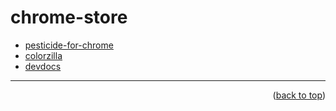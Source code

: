 <a name="topage"></a>

# chrome-store

* [pesticide-for-chrome](https://chrome.google.com/webstore/detail/pesticide-for-chrome/bakpbgckdnepkmkeaiomhmfcnejndkbi)
* [colorzilla](https://chrome.google.com/webstore/detail/colorzilla/bhlhnicpbhignbdhedgjhgdocnmhomnp)
* [devdocs](https://chrome.google.com/webstore/detail/devdocs/kfollpcdnbaimpmjhkoghaegiendpidj)


-----

<p align="right">(<a href="#topage">back to top</a>)</p>
<br/>
<br/>
